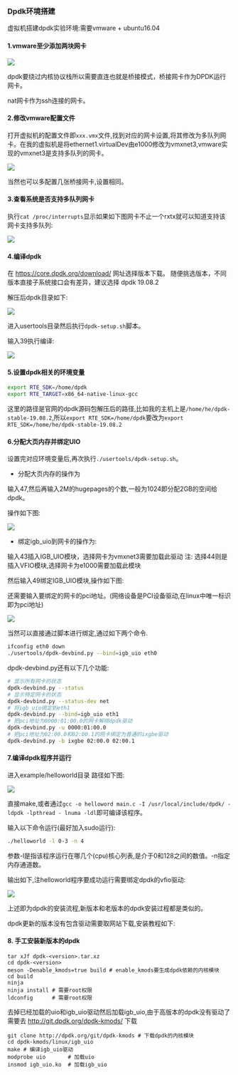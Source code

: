 ### Dpdk环境搭建

虚拟机搭建dpdk实验环境:需要vmware + ubuntu16.04

#### 1.vmware至少添加两块网卡

![](./resource/vmware.png)

dpdk要绕过内核协议栈所以需要直连也就是桥接模式，桥接网卡作为DPDK运行网卡。

nat网卡作为ssh连接的网卡。

#### 2.修改vmware配置文件

打开虚拟机的配置文件即`xxx.vmx`文件,找到对应的网卡设置,将其修改为多队列网卡。在我的虚拟机是将ethernet1.virtualDev由e1000修改为vmxnet3,vmware实现的vmxnet3是支持多队列的网卡。

![](./resource/ether_modify.png)

当然也可以多配置几张桥接网卡,设置相同。

#### 3.查看系统是否支持多队列网卡

执行`cat /proc/interrupts`显示如果如下图网卡不止一个rxtx就可以知道支持该网卡支持多队列:

![](./resource/multi_queue.png)

#### 4.编译dpdk

在 https://core.dpdk.org/download/ 网址选择版本下载。
随便挑选版本，不同版本直接子系统接口会有差异，建议选择 dpdk 19.08.2

解压后dpdk目录如下:

![](./resource/dpdk_source.png)

进入usertools目录然后执行`dpdk-setup.sh`脚本。

输入39执行编译:

![](./resource/complier.png)

#### 5.设置dpdk相关的环境变量



```bash
export RTE_SDK=/home/dpdk
export RTE_TARGET=x86_64-native-linux-gcc
```

这里的路径是官网的dpdk源码包解压后的路径,比如我的主机上是`/home/he/dpdk-stable-19.08.2`,所以`export RTE_SDK=/home/dpdk`要改为`export RTE_SDK=/home/he/dpdk-stable-19.08.2`

#### 6.分配大页内存并绑定UIO

设置完对应环境变量后,再次执行`./usertools/dpdk-setup.sh`。

- 分配大页内存的操作为

输入47,然后再输入2M的hugepages的个数,一般为1024即分配2GB的空间给dpdk。

操作如下图:

![](./resource/huge_page.png)

- 绑定igb_uio到网卡的操作为:

输入43插入IGB_UIO模块，选择网卡为vmxnet3需要加载此驱动
注: 选择44则是插入VFIO模块,选择网卡为e1000需要加载此模块

然后输入49绑定IGB_UIO模块,操作如下图:

还需要输入要绑定的网卡的pci地址。(网络设备是PCI设备驱动,在linux中唯一标识即为pci地址)

![](./resource/bind_core.png)

当然可以直接通过脚本进行绑定,通过如下两个命令.

```bash
ifconfig eth0 down
./usertools/dpdk-devbind.py --bind=igb_uio eth0
```
dpdk-devbind.py还有以下几个功能:

```bash
# 显示所有网卡的状态
dpdk-devbind.py --status
# 显示特定网卡的状态
dpdk-devbind.py --status-dev net
# 将igb_uio绑定到eth1
dpdk-devbind.py --bind=igb_uio eth1
# 把pci地址为0000:01:00.0的网卡解绑dpdk驱动
dpdk-devbind.py -u 0000:01:00.0
# 把pci地址为02:00.0和02:00.1的网卡绑定为普通的ixgbe驱动
dpdk-devbind.py -b ixgbe 02:00.0 02:00.1
```

#### 7.编译dpdk程序并运行

进入example/helloworld目录
路径如下图:

![](./resource/example_path.png)

直接make,或者通过`gcc -o helloword main.c -I /usr/local/include/dpdk/ -ldpdk -lpthread -
lnuma -ldl`即可编译该程序。

输入以下命令运行(最好加入sudo运行):

```bash
./helloworld -l 0-3 -n 4
```

参数-l是指该程序运行在哪几个(cpu)核心列表,是介于0和128之间的数值。-n指定内存通道数。

输出如下,注helloworld程序要成功运行需要绑定dpdk的vfio驱动:

![](./resource/helloworld.png)

上述即为dpdk的安装流程,新版本和老版本的dpdk安装过程都是类似的。

dpdk更新的版本没有包含驱动需要取网站下载,安装教程如下:

#### 8. 手工安装新版本的dpdk

```shell
tar xJf dpdk-<version>.tar.xz
cd dpdk-<version>
meson -Denable_kmods=true build # enable_kmods要生成dpdk依赖的内核模块
cd build
ninja
ninja install # 需要root权限
ldconfig      # 需要root权限
```

去掉已经加载的uio和igb_uio驱动然后加载igb_uio,由于高版本的dpdk没有驱动了需要去 http://git.dpdk.org/dpdk-kmods/ 下载

```shell
git clone http://dpdk.org/git/dpdk-kmods # 下载dpdk的内核模块
cd dpdk-kmods/linux/igb_uio
make # 编译igb_uio驱动
modprobe uio       # 加载uio
insmod igb_uio.ko  # 加载igb_uio
```